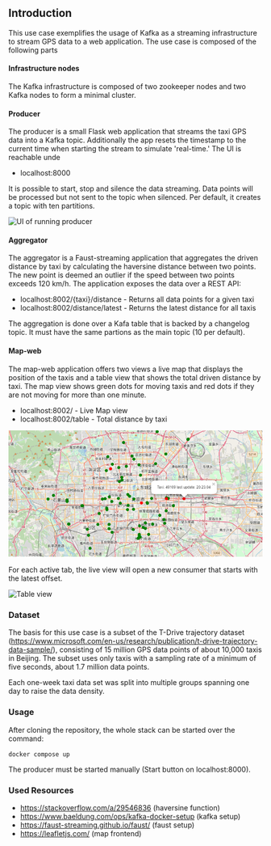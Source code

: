 ## Introduction
This use case exemplifies the usage of Kafka as a streaming infrastructure to stream GPS data to a web application. The 
use case is composed of the following parts

#### Infrastructure nodes
The Kafka infrastructure is composed of two zookeeper nodes and two Kafka nodes to form a minimal cluster. 

#### Producer
The producer is a small Flask web application that streams the taxi GPS data into a Kafka topic. Additionally the app 
resets the timestamp to the current time when starting the stream to simulate 'real-time.' The UI is reachable unde

* localhost:8000

It is possible to start, stop and silence the data streaming. Data points will be processed but not sent to the topic 
when silenced. Per default, it creates a topic with ten partitions.

<img src="C:\Users\Willi\PycharmProjects\taxi\pictures\producer.png" title="UI of running producer"/>

#### Aggregator
The aggregator is a Faust-streaming application that aggregates the driven distance by taxi by calculating the haversine 
distance between two points. The new point is deemed an outlier if the speed between two points exceeds 120 km/h. The 
application exposes the data over a REST API:

* localhost:8002/{taxi}/distance - Returns all data points for a given taxi
* localhost:8002/distance/latest - Returns the latest distance for all taxis

The aggregation is done over a Kafa table that is backed by a changelog topic. It must have the same partions as the 
main topic (10 per default).

#### Map-web
The map-web application offers two views a live map that displays the position of the taxis and a table view that shows 
the total driven distance by taxi. The map view shows green dots for moving taxis and red dots if they are not moving 
for more than one minute. 

* localhost:8002/ - Live Map view
* localhost:8002/table -  Total distance by taxi

<img src=".\pictures\map.png" title="Map View"/>

For each active tab, the live view will open a new consumer that starts with the latest offset.

<img src="C:\Users\Willi\PycharmProjects\taxi\pictures\table.png" title="Table view"/>

### Dataset
The basis for this use case is a subset of the T-Drive trajectory dataset (https://www.microsoft.com/en-us/research/publication/t-drive-trajectory-data-sample/), 
consisting of 15 million GPS data points of about 10,000 taxis in Beijing. The subset uses only taxis with a sampling 
rate of a minimum of five seconds, about 1.7 million data points.

Each one-week taxi data set was split into multiple groups spanning one day to raise the data density.

### Usage

After cloning the repository, the whole stack can be started over the command:

    docker compose up

The producer must be started manually (Start button on localhost:8000).

### Used Resources

* https://stackoverflow.com/a/29546836 (haversine function)
* https://www.baeldung.com/ops/kafka-docker-setup (kafka setup)
* https://faust-streaming.github.io/faust/ (faust setup)
* https://leafletjs.com/ (map frontend)
